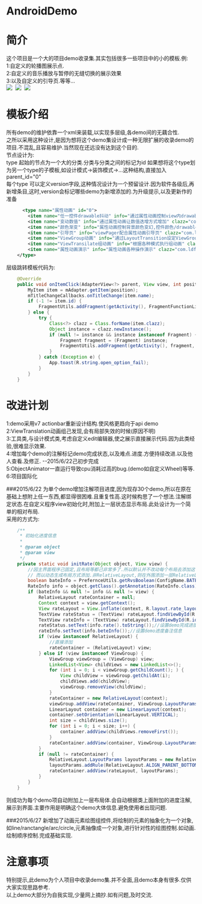 # AndroidDemo
简介
================
这个项目是一个大的项目demo收录集.其实包括很多一些项目中的小的模板.例:<br>
1:自定义的轮播图展示点.<br>
2:自定义的音乐播放与暂停的无缝切换的展示效果<br>
3:以及自定义的引导页.等等...<br>
![](https://github.com/momodae/AndroidDemo/blob/master/shutcat/pic1.png)&nbsp;
![](https://github.com/momodae/AndroidDemo/blob/master/shutcat/pic2.png)&nbsp;
![](https://github.com/momodae/AndroidDemo/blob/master/shutcat/pic3.png)

模板介绍
================
所有demo的维护依靠一个xml来装载,以实现多层级,各demo间的无藕合性.<br>
之所以采用这种设计,是因为想将这个demo集设计成一种无限扩展的收录demo的项目.不混乱,且容易维护.当然现在还远没有达到这个目的.<br>
节点设计为:<br>
type 起始的节点为一个大的分类.分类与分类之间的标记为id 如果想将这个type划为另一个type的子模板,如设计模式->装饰模式->...这种结构,直接加入parent_id="0"<br>
每个type 可以定义version字段,这种情况设计为一个预留设计.因为软件各级后,再新增条目,这时,version会标记哪些demo为新增添加的.为升级提示,以及更新作的准备<br>
```xml
      <type name="属性动画" id="0">
        <item name="任一控件drawable抖动" info="通过属性动画控制view内drawable执行抖动重绘" clazz="com.ldfs.demo.ui.anim.AnimShakeFragment"/>
        <item name="变动数值" info="通过属性动画让数值迭增方式增加" clazz="com.ldfs.demo.ui.anim.AnimValueFragment"/>
        <item name="颜色渐变" info="属性动画控制背景颜色变幻,控件颜色/drawable变幻" clazz="com.ldfs.demo.ui.anim.AnimColorFragment"/>
        <item name="引导页" info="viewPager配合属性动画引导页" clazz="com.ldfs.demo.ui.anim.AnimGuideFragment"/>
        <item name="ViewGroup动画" info="通过LayoutTransition设定ViewGroup动画" clazz="com.ldfs.demo.ui.anim.FragmentLayoutTransition"/>
        <item name="ViewTransilate组动画" info="根据各种模式执行组动画" clazz="com.ldfs.demo.ui.anim.FragmentViewTransilate"/>
        <item name="属性动画演示" info="属性动画各种操作演示" clazz="com.ldfs.demo.ui.anim.FragmentPropertiesAnimator"/>
    </type>
```
层级跳转模板代码为:
```java
  	@Override
	public void onItemClick(AdapterView<?> parent, View view, int position, long id) {
		MyItem item = mAdapter.getItem(position);
		mTitleChangeCallbacks.onTitleChange(item.name);
		if (-1 != item.id) {
			FragmentUtils.addFragment(getActivity(), FragmentFunctionList.newInstance(item.id), R.id.view_content, true);
		} else {
			try {
				Class<?> clazz = Class.forName(item.clazz);
				Object instance = clazz.newInstance();
				if (null != instance && instance instanceof Fragment) {
					Fragment fragment = (Fragment) instance;
					FragmentUtils.addFragment(getActivity(), fragment, TextUtils.isEmpty(item.container) ? R.id.fragment_container : ResUtils.id(item.container), true);
				}
			} catch (Exception e) {
				App.toast(R.string.open_option_fail);
			}
		}
	}
```

改进计划
================
1:demo采用v7 actionbar重新设计结构.使风格更趋向于api demo<br>
2:ViewTranslation动画组己发现,会有局部失效的时候(原因不明)<br>
3:工具类,与设计模式类,考虑自定义edit编辑器,使之展示直接展示代码.因为此类经验,很难显示效果.<br>
4:增加每个demo的注解标记demo完成状态,以及难点.进度.方便持续改进.以及他人查看.及修正. --2015/6/22己初步完成<br>
5:ObjectAnimator一直运行导致cpu消耗过高的bug.(demo如自定义Wheel)等等.<br>
6:项目国际化<br>


###2015/6/22
为单个demo增加注解项目进度,因为现存30个demo,所以在原在基础上想附上任一东西,都显得很困难.且重复性高.这时候构思了一个想法.注解绑定状态.在自定义程序view初始化时,附加上一层状态显示布局.此处设计为一个简单的相对布局.<br>
采用的方式为:
```java
    /**
     * 初始化进度信息
     *
     * @param object
     * @param view
     */
    private static void initRate(Object object, View view) {
        //因主界面程序己固定,且布局等都己非常多了.所以默认并不改动每个布局去添加这个文件,
        // 而以动态生成布局方式添加.非RelativeLayout,则在外围添加一层RelativeLayout
        boolean bateInfo = PrefernceUtils.getRvsBoolean(ConfigName.BATE_INFO);
        RateInfo info = object.getClass().getAnnotation(RateInfo.class);
        if (bateInfo && null != info && null != view) {
            RelativeLayout rateContainer = null;
            Context context = view.getContext();
            View rateLayout = View.inflate(context, R.layout.rate_layout, null);
            TextView rateStatus = (TextView) rateLayout.findViewById(R.id.tv_rate_state);
            TextView rateInfo = (TextView) rateLayout.findViewById(R.id.tv_rate_info);
            rateStatus.setText(info.rate().toString());//设置demo完成进度状态
            rateInfo.setText(info.beteInfo());//设置demo进度备注信息
            if (view instanceof RelativeLayout) {
                //直接添加
                rateContainer = (RelativeLayout) view;
            } else if (view instanceof ViewGroup) {
                ViewGroup viewGroup = (ViewGroup) view;
                LinkedList<View> childViews = new LinkedList<>();
                for (int i = 0; i < viewGroup.getChildCount(); ) {
                    View childView = viewGroup.getChildAt(i);
                    childViews.add(childView);
                    viewGroup.removeView(childView);
                }
                rateContainer = new RelativeLayout(context);
                viewGroup.addView(rateContainer, ViewGroup.LayoutParams.MATCH_PARENT, ViewGroup.LayoutParams.MATCH_PARENT);
                LinearLayout container = new LinearLayout(context);
                container.setOrientation(LinearLayout.VERTICAL);
                int size = childViews.size();
                for (int i = 0; i < size; i++) {
                    container.addView(childViews.removeFirst());
                }
                rateContainer.addView(container, ViewGroup.LayoutParams.MATCH_PARENT, ViewGroup.LayoutParams.MATCH_PARENT);
            }
            if (null != rateContainer) {
                RelativeLayout.LayoutParams layoutParams = new RelativeLayout.LayoutParams(RelativeLayout.LayoutParams.WRAP_CONTENT, RelativeLayout.LayoutParams.WRAP_CONTENT);
                layoutParams.addRule(RelativeLayout.ALIGN_PARENT_BOTTOM);
                rateContainer.addView(rateLayout, layoutParams);
            }
        }
    }
```
则成功为每个demo项自动附加上一层布局体.会自动根据类上面附加的进度注解,展示到界面.主要作用是明确这个demo大体信息.避免使用者出现问题.<br>


###2015/6/27
新增加了动画元素绘图组控件,将绘制的元素的抽象化为一个对象,如line/ranctangle/arc/circle,元素抽像成一个对象,进行针对性的绘图控制.如动画.绘制顺序控制.完成基础实现.


注意事项
================
特别提示,此demo为个人项目中收录demo集.并不全面,且demo本身有很多.仅供大家实现思路参考.<br>
以上demo大部分为自我实现,少量网上摘抄.如有问题,及时交流.<br>

